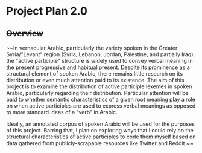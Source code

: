 # Project Plan 2.0

## ~~Overview~~
~~In vernacular Arabic, particularly the variety spoken in the Greater Syria/"Levant" region
(Syria, Lebanon, Jordan, Palestine, and partially Iraq), the "active participle" structure
is widely used to convey verbal meaning in the present progressive and habitual present.
Despite its prominence as a structural element of spoken Arabic, there remains little
research on its distribution or even much attention paid to its existence. The aim
of this project is to examine the distribution of active participle lexemes in
spoken Arabic, particularly regarding their distribution. Particular attention
will be paid to whether semantic characteristics of a given root meaning
play a role on when active participles are used to express verbal meanings
as opposed to more standard ideas of a "verb" in Arabic.

Ideally, an annotated corpus of spoken Arabic will be used for the purposes
of this project. Barring that, I plan on exploring ways that I could rely on
the structural characteristics of active participles to code them myself based
on data gathered from publicly-scrapable resources like Twitter and Reddit.~~